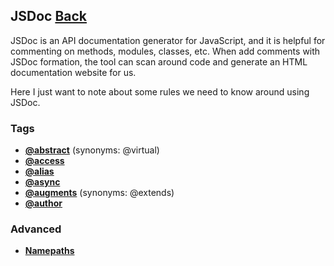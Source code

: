 ## JSDoc [Back](../JavaScript.md)

JSDoc is an API documentation generator for JavaScript, and it is helpful for commenting on methods, modules, classes, etc. When add comments with JSDoc formation, the tool can scan around code and generate an HTML documentation website for us.

Here I just want to note about some rules we need to know around using JSDoc.

### Tags

* [**@abstract**](./abstract/abstract.md) (synonyms: @virtual)
* [**@access**](./access/access.md)
* [**@alias**](./alias/alias.md)
* [**@async**](./async/async.md)
* [**@augments**](./augments/augments.md) (synonyms: @extends)
* [**@author**](./author/author.md)

### Advanced

* [**Namepaths**](./namepaths/namepaths.md)
